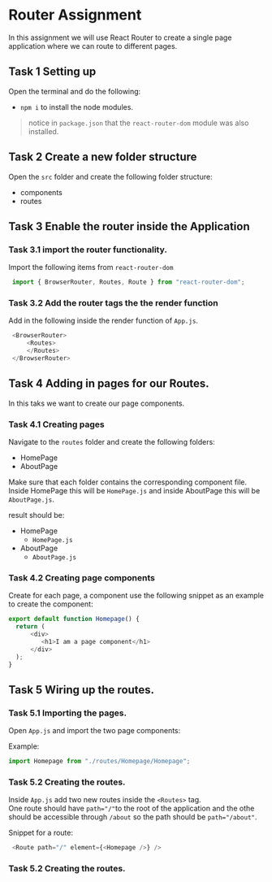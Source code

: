 # Router Assignment

In this assignment we will use React Router to create a single page application where we can route to different pages.

## Task 1 Setting up
Open the terminal and do the following:
 - `npm i` to install the node modules. 
> notice in `package.json` that the `react-router-dom` module was also installed. 


## Task 2 Create a new folder structure
Open the `src` folder and create the following folder structure: 
 - components
 - routes 
 
 ## Task 3 Enable the router inside the Application
 
 ### Task 3.1 import the router functionality.
 Import the following items from `react-router-dom`
 ```javascript
  import { BrowserRouter, Routes, Route } from "react-router-dom";
 ```

  ### Task 3.2 Add the router tags the the render function
  Add in the following inside the render function of `App.js`.
   ```javascript
    <BrowserRouter>
        <Routes>
        </Routes>
    </BrowserRouter>
```
 
## Task 4 Adding in pages for our Routes. 
In this taks we want to create our page components.

### Task 4.1 Creating pages
Navigate to the `routes` folder and create the following folders:
- HomePage
- AboutPage

Make sure that each folder contains the corresponding component file. Inside HomePage this will be `HomePage.js` and inside AboutPage this will be `AboutPage.js`.

result should be: 
- HomePage
  - `HomePage.js` 
- AboutPage
  - `AboutPage.js` 


 ### Task 4.2 Creating page components
 Create for each page, a component use the following snippet as an example to create the component: 
```javascript
export default function Homepage() {
  return (
      <div>
         <h1>I am a page component</h1>
      </div>
  );
}
```

## Task 5 Wiring up the routes. 

### Task 5.1 Importing the pages.
Open `App.js` and import the two page components: 

Example: 
```javascript
import Homepage from "./routes/Homepage/Homepage";
```

### Task 5.2 Creating the routes.
Inside `App.js` add two new routes inside the `<Routes>` tag.  
One route should have `path="/"`to the root of the application and the othe should be accessible through `/about` so the path should be `path="/about"`.

Snippet for a route: 
```javascript
 <Route path="/" element={<Homepage />} />
```
### Task 5.2 Creating the routes.